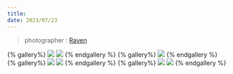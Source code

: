 ```yaml
---
title: 
date: 2023/07/23
---
```

> photographer : [Raven](https://www.facebook.com/loopinthemirror)

{% gallery%}
![](https://s3-tpe-01.russel053.com/delia/life-blog/gallery/230723/51.jpg)
![](https://s3-tpe-01.russel053.com/delia/life-blog/gallery/230723/52.jpg)
{% endgallery %}
{% gallery%}
![](https://s3-tpe-01.russel053.com/delia/life-blog/gallery/230723/57.jpg)
{% endgallery %}
{% gallery%}
![](https://s3-tpe-01.russel053.com/delia/life-blog/gallery/230723/53.jpg)
![](https://s3-tpe-01.russel053.com/delia/life-blog/gallery/230723/54.jpg)
{% endgallery %}
{% gallery%}
![](https://s3-tpe-01.russel053.com/delia/life-blog/gallery/230723/55.jpg)
![](https://s3-tpe-01.russel053.com/delia/life-blog/gallery/230723/56.jpg)
{% endgallery %}
